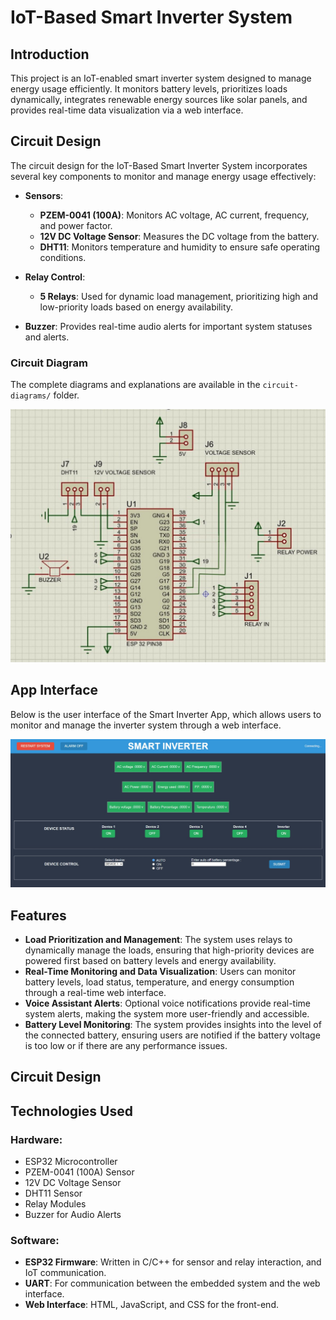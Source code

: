 # IoT-Based Smart Inverter System

## Introduction
This project is an IoT-enabled smart inverter system designed to manage energy usage efficiently. It monitors battery levels, prioritizes loads dynamically, integrates renewable energy sources like solar panels, and provides real-time data visualization via a web interface.

## Circuit Design

The circuit design for the IoT-Based Smart Inverter System incorporates several key components to monitor and manage energy usage effectively:

- **Sensors**:
  - **PZEM-0041 (100A)**: Monitors AC voltage, AC current, frequency, and power factor.
  - **12V DC Voltage Sensor**: Measures the DC voltage from the battery.
  - **DHT11**: Monitors temperature and humidity to ensure safe operating conditions.

- **Relay Control**:
  - **5 Relays**: Used for dynamic load management, prioritizing high and low-priority loads based on energy availability.

- **Buzzer**: Provides real-time audio alerts for important system statuses and alerts.

### Circuit Diagram
The complete diagrams and explanations are available in the `circuit-diagrams/` folder.

![Circuit Design](./images/Circuit%20diagram.jpeg)

## App Interface

Below is the user interface of the Smart Inverter App, which allows users to monitor and manage the inverter system through a web interface.

![Smart Inverter App Interface](./images/Smart_inverter_App_Interface.jpeg)

## Features
- **Load Prioritization and Management**: The system uses relays to dynamically manage the loads, ensuring that high-priority devices are powered first based on battery levels and energy availability.
- **Real-Time Monitoring and Data Visualization**: Users can monitor battery levels, load status, temperature, and energy consumption through a real-time web interface.
- **Voice Assistant Alerts**: Optional voice notifications provide real-time system alerts, making the system more user-friendly and accessible.
- **Battery Level Monitoring**: The system provides insights into the level of the connected battery, ensuring users are notified if the battery voltage is too low or if there are any performance issues.

## Circuit Design


## Technologies Used

### Hardware:
- ESP32 Microcontroller
- PZEM-0041 (100A) Sensor
- 12V DC Voltage Sensor
- DHT11 Sensor
- Relay Modules
- Buzzer for Audio Alerts

### Software:
- **ESP32 Firmware**: Written in C/C++ for sensor and relay interaction, and IoT communication.
- **UART**: For communication between the embedded system and the web interface.
- **Web Interface**: HTML, JavaScript, and CSS for the front-end.
